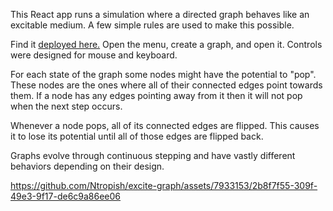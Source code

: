 This React app runs a simulation where a directed graph behaves like an excitable medium. A few simple rules are used to make this possible.

Find it [deployed here.](https://nonsuspicious.click/excite-graph/index.html) Open the menu, create a graph, and open it. Controls were designed for mouse and keyboard.

For each state of the graph some nodes might have the potential to "pop". These nodes are the ones where all of their connected edges point towards them. If a node has any edges pointing away from it then it will not pop when the next step occurs.

Whenever a node pops, all of its connected edges are flipped. This causes it to lose its potential until all of those edges are flipped back.

Graphs evolve through continuous stepping and have vastly different behaviors depending on their design.

https://github.com/Ntropish/excite-graph/assets/7933153/2b8f7f55-309f-49e3-9f17-de6c9a86ee06

